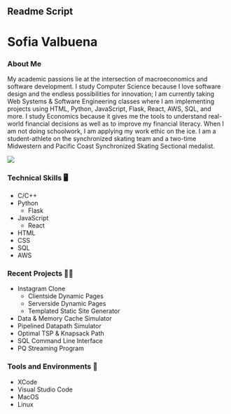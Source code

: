 
## Readme Script 


# Sofia Valbuena

<h3>About Me</h3>
My academic passions lie at the intersection of macroeconomics and software development. I study Computer Science because I love software design and the endless possibilities for innovation; I am currently taking Web Systems & Software Engineering classes where I am implementing projects using HTML, Python, JavaScript, Flask, React, AWS, SQL, and more. I study Economics because it gives me the tools to understand real-world financial decisions as well as to improve my financial literacy. When I am not doing schoolwork, I am applying my work ethic on the ice. I am a student-athlete on the synchronized skating team and a two-time Midwestern and Pacific Coast Synchronized Skating Sectional medalist.
</p>

<p>
<a href="https://www.linkedin.com/in/sofiavalb/">
<img src="https://img.shields.io/badge/LinkedIn-sofiavalb-blue">
</a>
</p>


### Technical Skills :desktop_computer: 
- C/C++
- Python
  - Flask
- JavaScript
  - React
- HTML
- CSS
- SQL
- AWS


### Recent Projects 👨‍💻
- Instagram Clone
  - Clientside Dynamic Pages
  - Serverside Dynamic Pages
  - Templated Static Site Generator
- Data & Memory Cache Simulator
- Pipelined Datapath Simulator
- Optimal TSP & Knapsack Path
- SQL Command Line Interface
- PQ Streaming Program


### Tools and Environments 🔧
- XCode
- Visual Studio Code
- MacOS
- Linux
